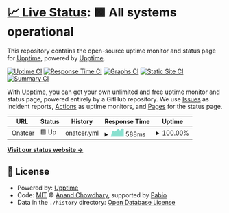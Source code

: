 # [📈 Live Status](https://demo.upptime.js.org): <!--live status--> **🟩 All systems operational**

This repository contains the open-source uptime monitor and status page for [Upptime](https://upptime.js.org), powered by [Upptime](https://github.com/upptime/upptime).

[![Uptime CI](https://github.com/bufferhead-code/onatcer.com/workflows/Uptime%20CI/badge.svg)](https://github.com/bufferhead-code/onatcer.com/actions?query=workflow%3A%22Uptime+CI%22)
[![Response Time CI](https://github.com/bufferhead-code/onatcer.com/workflows/Response%20Time%20CI/badge.svg)](https://github.com/bufferhead-code/onatcer.com/actions?query=workflow%3A%22Response+Time+CI%22)
[![Graphs CI](https://github.com/bufferhead-code/onatcer.com/workflows/Graphs%20CI/badge.svg)](https://github.com/bufferhead-code/onatcer.com/actions?query=workflow%3A%22Graphs+CI%22)
[![Static Site CI](https://github.com/bufferhead-code/onatcer.com/workflows/Static%20Site%20CI/badge.svg)](https://github.com/bufferhead-code/onatcer.com/actions?query=workflow%3A%22Static+Site+CI%22)
[![Summary CI](https://github.com/bufferhead-code/onatcer.com/workflows/Summary%20CI/badge.svg)](https://github.com/bufferhead-code/onatcer.com/actions?query=workflow%3A%22Summary+CI%22)

With [Upptime](https://upptime.js.org), you can get your own unlimited and free uptime monitor and status page, powered entirely by a GitHub repository. We use [Issues](https://github.com/upptime/upptime/issues) as incident reports, [Actions](https://github.com/bufferhead-code/onatcer.com/actions) as uptime monitors, and [Pages](https://demo.upptime.js.org) for the status page.

<!--start: status pages-->
<!-- This summary is generated by Upptime (https://github.com/upptime/upptime) -->
<!-- Do not edit this manually, your changes will be overwritten -->
<!-- prettier-ignore -->
| URL | Status | History | Response Time | Uptime |
| --- | ------ | ------- | ------------- | ------ |
| <img alt="" src="https://icons.duckduckgo.com/ip3/onatcer.com.ico" height="13"> [Onatcer](https://onatcer.com) | 🟩 Up | [onatcer.yml](https://github.com/bufferhead-code/onatcercom/commits/HEAD/history/onatcer.yml) | <details><summary><img alt="Response time graph" src="./graphs/onatcer/response-time-week.png" height="20"> 588ms</summary><br><a href="https://bufferhead-code.github.io/onatcercom/history/onatcer"><img alt="Response time 586" src="https://img.shields.io/endpoint?url=https%3A%2F%2Fraw.githubusercontent.com%2Fbufferhead-code%2Fonatcercom%2FHEAD%2Fapi%2Fonatcer%2Fresponse-time.json"></a><br><a href="https://bufferhead-code.github.io/onatcercom/history/onatcer"><img alt="24-hour response time 692" src="https://img.shields.io/endpoint?url=https%3A%2F%2Fraw.githubusercontent.com%2Fbufferhead-code%2Fonatcercom%2FHEAD%2Fapi%2Fonatcer%2Fresponse-time-day.json"></a><br><a href="https://bufferhead-code.github.io/onatcercom/history/onatcer"><img alt="7-day response time 588" src="https://img.shields.io/endpoint?url=https%3A%2F%2Fraw.githubusercontent.com%2Fbufferhead-code%2Fonatcercom%2FHEAD%2Fapi%2Fonatcer%2Fresponse-time-week.json"></a><br><a href="https://bufferhead-code.github.io/onatcercom/history/onatcer"><img alt="30-day response time 586" src="https://img.shields.io/endpoint?url=https%3A%2F%2Fraw.githubusercontent.com%2Fbufferhead-code%2Fonatcercom%2FHEAD%2Fapi%2Fonatcer%2Fresponse-time-month.json"></a><br><a href="https://bufferhead-code.github.io/onatcercom/history/onatcer"><img alt="1-year response time 586" src="https://img.shields.io/endpoint?url=https%3A%2F%2Fraw.githubusercontent.com%2Fbufferhead-code%2Fonatcercom%2FHEAD%2Fapi%2Fonatcer%2Fresponse-time-year.json"></a></details> | <details><summary><a href="https://bufferhead-code.github.io/onatcercom/history/onatcer">100.00%</a></summary><a href="https://bufferhead-code.github.io/onatcercom/history/onatcer"><img alt="All-time uptime 100.00%" src="https://img.shields.io/endpoint?url=https%3A%2F%2Fraw.githubusercontent.com%2Fbufferhead-code%2Fonatcercom%2FHEAD%2Fapi%2Fonatcer%2Fuptime.json"></a><br><a href="https://bufferhead-code.github.io/onatcercom/history/onatcer"><img alt="24-hour uptime 100.00%" src="https://img.shields.io/endpoint?url=https%3A%2F%2Fraw.githubusercontent.com%2Fbufferhead-code%2Fonatcercom%2FHEAD%2Fapi%2Fonatcer%2Fuptime-day.json"></a><br><a href="https://bufferhead-code.github.io/onatcercom/history/onatcer"><img alt="7-day uptime 100.00%" src="https://img.shields.io/endpoint?url=https%3A%2F%2Fraw.githubusercontent.com%2Fbufferhead-code%2Fonatcercom%2FHEAD%2Fapi%2Fonatcer%2Fuptime-week.json"></a><br><a href="https://bufferhead-code.github.io/onatcercom/history/onatcer"><img alt="30-day uptime 100.00%" src="https://img.shields.io/endpoint?url=https%3A%2F%2Fraw.githubusercontent.com%2Fbufferhead-code%2Fonatcercom%2FHEAD%2Fapi%2Fonatcer%2Fuptime-month.json"></a><br><a href="https://bufferhead-code.github.io/onatcercom/history/onatcer"><img alt="1-year uptime 100.00%" src="https://img.shields.io/endpoint?url=https%3A%2F%2Fraw.githubusercontent.com%2Fbufferhead-code%2Fonatcercom%2FHEAD%2Fapi%2Fonatcer%2Fuptime-year.json"></a></details>

<!--end: status pages-->

[**Visit our status website →**](https://demo.upptime.js.org)

## 📄 License

- Powered by: [Upptime](https://github.com/upptime/upptime)
- Code: [MIT](./LICENSE) © [Anand Chowdhary](https://anandchowdhary.com), supported by [Pabio](https://pabio.com)
- Data in the `./history` directory: [Open Database License](https://opendatacommons.org/licenses/odbl/1-0/)
